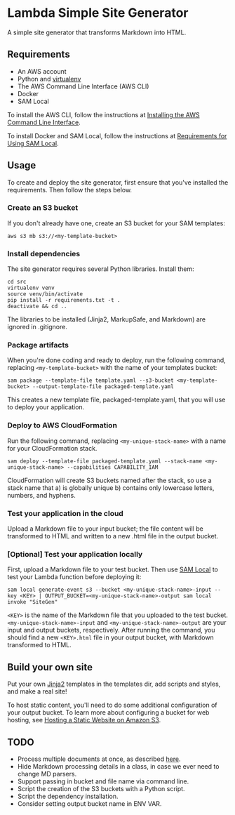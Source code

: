 # Lambda Simple Site Generator #

A simple site generator that transforms Markdown into HTML.

## Requirements ##

* An AWS account
* Python and [virtualenv](https://virtualenv.pypa.io/en/stable/)
* The AWS Command Line Interface (AWS CLI)
* Docker
* SAM Local

To install the AWS CLI, follow the instructions at [Installing the AWS Command Line Interface](http://docs.aws.amazon.com/cli/latest/userguide/installing.html).

To install Docker and SAM Local, follow the instructions at [Requirements for Using SAM Local](http://docs.aws.amazon.com/lambda/latest/dg/test-sam-local.html#sam-cli-requirements).

## Usage ##

To create and deploy the site generator, first ensure that you've installed the requirements. Then follow the steps below.

### Create an S3 bucket ###

If you don't already have one, create an S3 bucket for your SAM templates:

    aws s3 mb s3://<my-template-bucket>

### Install dependencies ###

The site generator requires several Python libraries. Install them:

    cd src
    virtualenv venv
    source venv/bin/activate
    pip install -r requirements.txt -t .
    deactivate && cd ..

The libraries to be installed (Jinja2, MarkupSafe, and Markdown) are ignored in .gitignore.

### Package artifacts ###

When you're done coding and ready to deploy, run the following command, replacing `<my-template-bucket>` with the name of your templates bucket:

    sam package --template-file template.yaml --s3-bucket <my-template-bucket> --output-template-file packaged-template.yaml

This creates a new template file, packaged-template.yaml, that you will use to deploy your application.

### Deploy to AWS CloudFormation ###

Run the following command, replacing `<my-unique-stack-name>` with a name for your CloudFormation stack.

    sam deploy --template-file packaged-template.yaml --stack-name <my-unique-stack-name> --capabilities CAPABILITY_IAM

CloudFormation will create S3 buckets named after the stack, so use a stack name that a) is globally unique b) contains only lowercase letters, numbers, and hyphens.

### Test your application in the cloud ###

Upload a Markdown file to your input bucket; the file content will be transformed to HTML and written to a new .html file in the output bucket.

### [Optional] Test your application locally ###

First, upload a Markdown file to your test bucket. Then use [SAM Local](https://github.com/awslabs/aws-sam-local) to test your Lambda function before deploying it:

    sam local generate-event s3 --bucket <my-unique-stack-name>-input --key <KEY> | OUTPUT_BUCKET=<my-unique-stack-name>-output sam local invoke "SiteGen"

`<KEY>` is the name of the Markdown file that you uploaded to the test bucket. `<my-unique-stack-name>-input` and `<my-unique-stack-name>-output` are your input and output buckets, respectively. After running the command, you should find a new `<KEY>.html` file in your output bucket, with Markdown transformed to HTML.

## Build your own site ##

Put your own [Jinja2](jinja.pocoo.org/docs/2.10/) templates in the templates dir, add scripts and styles, and make a real site!

To host static content, you'll need to do some additional configuration of your output bucket. To learn more about configuring a bucket for web hosting, see [Hosting a Static Website on Amazon S3](http://docs.aws.amazon.com/AmazonS3/latest/dev/WebsiteHosting.html).

## TODO ##
* Process multiple documents at once, as described [here](https://pythonhosted.org/Markdown/reference.html#the-details).
* Hide Markdown processing details in a class, in case we ever need to change MD parsers.
* Support passing in bucket and file name via command line.
* Script the creation of the S3 buckets with a Python script.
* Script the dependency installation.
* Consider setting output bucket name in ENV VAR.

